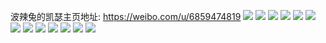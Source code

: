 波辣兔的凯瑟主页地址: https://weibo.com/u/6859474819 
![](https://wx4.sinaimg.cn/mw2000/007udEKDly1h91btf5ekmj30u0140amx.jpg) 
![](https://wx4.sinaimg.cn/mw2000/007udEKDly1h90tn1j24kj30n00uojvp.jpg) 
![](https://wx4.sinaimg.cn/mw2000/007udEKDly1h90tn1u88sj30n00uoq7g.jpg) 
![](https://wx4.sinaimg.cn/mw2000/007udEKDly1h90fvq92rdj32801o0qv5.jpg) 
![](https://wx4.sinaimg.cn/mw2000/007udEKDly1h90fvqlkckj30s40yfgvx.jpg) 
![](https://wx4.sinaimg.cn/mw2000/007udEKDly1h90fvr2awdj32801o07wh.jpg) 
![](https://wx4.sinaimg.cn/mw2000/007udEKDly1h8s5bc41w3j30u00u0tbi.jpg) 
![](https://wx4.sinaimg.cn/mw2000/007udEKDly1h8mvxnnfswj31o0280b29.jpg) 
![](https://wx4.sinaimg.cn/mw2000/007udEKDly1h8l4uyotvzj32801o0hdt.jpg) 
![](https://wx4.sinaimg.cn/mw2000/007udEKDly1h8jq6ooeugj31o0280u0x.jpg) 
![](https://wx4.sinaimg.cn/mw2000/007udEKDly1h8jq6wmi6tj31o0280u0x.jpg) 
![](https://wx4.sinaimg.cn/mw2000/007udEKDly1h8jq6n33h3j31o0280x6p.jpg) 
![](https://wx4.sinaimg.cn/mw2000/007udEKDly1h8iwgajzcvj31uo18gtv9.jpg) 
